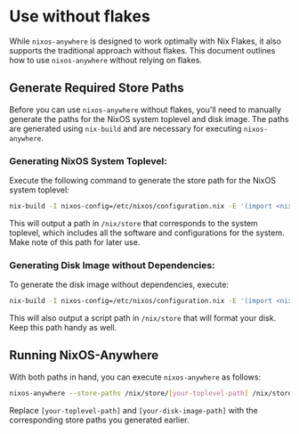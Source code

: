 # Use without flakes

While `nixos-anywhere` is designed to work optimally with Nix Flakes, it also
supports the traditional approach without flakes. This document outlines how to
use `nixos-anywhere` without relying on flakes.

## Generate Required Store Paths

Before you can use `nixos-anywhere` without flakes, you'll need to manually
generate the paths for the NixOS system toplevel and disk image. The paths are
generated using `nix-build` and are necessary for executing `nixos-anywhere`.

### Generating NixOS System Toplevel:

Execute the following command to generate the store path for the NixOS system
toplevel:

```bash
nix-build -I nixos-config=/etc/nixos/configuration.nix -E '(import <nixpkgs/nixos> {}).config.system.build.toplevel'
```

This will output a path in `/nix/store` that corresponds to the system toplevel,
which includes all the software and configurations for the system. Make note of
this path for later use.

### Generating Disk Image without Dependencies:

To generate the disk image without dependencies, execute:

```bash
nix-build -I nixos-config=/etc/nixos/configuration.nix -E '(import <nixpkgs/nixos> {}).config.system.build.diskoNoDeps'
```

This will also output a script path in `/nix/store` that will format your disk.
Keep this path handy as well.

## Running NixOS-Anywhere

With both paths in hand, you can execute `nixos-anywhere` as follows:

```bash
nixos-anywhere --store-paths /nix/store/[your-toplevel-path] /nix/store/[your-disk-image-path]
```

Replace `[your-toplevel-path]` and `[your-disk-image-path]` with the
corresponding store paths you generated earlier.
